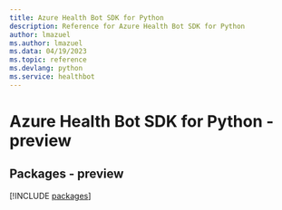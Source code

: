 ```yaml
---
title: Azure Health Bot SDK for Python
description: Reference for Azure Health Bot SDK for Python
author: lmazuel
ms.author: lmazuel
ms.data: 04/19/2023
ms.topic: reference
ms.devlang: python
ms.service: healthbot
---
```

# Azure Health Bot SDK for Python - preview
## Packages - preview
[!INCLUDE [packages](health-bot-index.md)]